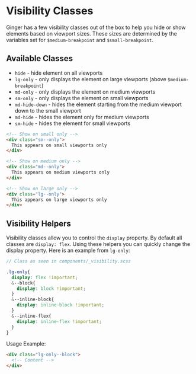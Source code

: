 # Visibility Classes
Ginger has a few visibility classes out of the box to help you hide or show elements based on viewport sizes. These sizes are determined by the variables set for `$medium-breakpoint` and `$small-breakpoint`.

## Available Classes
- `hide` - hide element on all viewports
- `lg-only` - only displays the element on large viewports (above `$medium-breakpoint`)
- `md-only` - only displays the element on medium viewports
- `sm-only` - only displays the element on small viewports
- `md-hide-down` - hides the element starting from the medium viewport down to the small viewport
- `md-hide` - hides the element only for medium viewports
- `sm-hide` - hides the element for small viewports

```html
<!-- Show on small only -->
<div class="sm--only">
  This appears on small viewports only
</div>

<!-- Show on medium only -->
<div class="md--only">
  This appears on medium viewports only
</div>

<!-- Show on large only -->
<div class="lg--only">
  This appears on large viewports only
</div>
```

## Visibility Helpers
Visibility classes allow you to control the `display` property. By default all classes are `display: flex`. Using these helpers you can quickly change the display property. Here is an example from `lg-only`:

```scss
// Class as seen in components/_visibility.scss

.lg-only{
  display: flex !important;
  &--block{
    display: block !important;
  }
  &--inline-block{
    display: inline-block !important;
  }
  &--inline-flex{
    display: inline-flex !important;
  }
}
```
Usage Example:

```html
<div class="lg-only--block">
  <!-- Content -->
</div>
```
